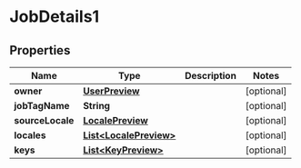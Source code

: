 

# JobDetails1

## Properties

Name | Type | Description | Notes
------------ | ------------- | ------------- | -------------
**owner** | [**UserPreview**](UserPreview.md) |  |  [optional]
**jobTagName** | **String** |  |  [optional]
**sourceLocale** | [**LocalePreview**](LocalePreview.md) |  |  [optional]
**locales** | [**List&lt;LocalePreview&gt;**](LocalePreview.md) |  |  [optional]
**keys** | [**List&lt;KeyPreview&gt;**](KeyPreview.md) |  |  [optional]



